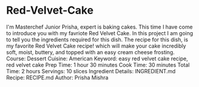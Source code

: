 # Red-Velvet-Cake
I'm Masterchef Junior Prisha, expert is baking cakes. This time I have come to introduce you with my favriote Red Velvet Cake. In this project I am going to tell you the ingredients required for this dish. The recipe for this dish, is my favorite Red Velvet Cake recipe! which will make your cake incredibly soft, moist, buttery, and topped with an easy cream cheese frosting.
 Course: Dessert
 Cuisine: American
 Keyword: easy red velvet cake recipe, red velvet cake
 Prep Time: 1 hour 30 minutes
 Cook Time: 30 minutes
 Total Time: 2 hours
 Servings: 10 slices
 Ingredient Details: INGREDIENT.md
 Recipe: RECIPE.md
 Author: Prisha Mishra

